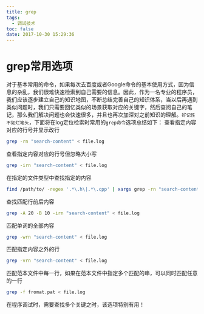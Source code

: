 ```yaml
---
title: grep
tags:
  - 调试技术
toc: false
date: 2017-10-30 15:29:36
---
```

# grep常用选项
对于基本常用的命令，如果每次去百度或者Google命令的基本使用方式，因为信息的杂乱，我们很难快速检索到自己需要的信息。因此，作为一名专业的程序员，我们应该逐步建立自己的知识地图，不断总结完善自己的知识体系，当以后再遇到类似问题时，我们只需要回忆类似的场景获取对应的关键字，然后查阅自己的笔记，那么我们解决问题也会快速很多，并且也再次加深对之前知识的理解。`好记性不如烂笔头`，下面将在log定位检索时常用的`grep命令`选项总结如下：
查看指定内容对应的行号并显示改行
``` bash
grep -rn "search-content" < file.log
```
查看指定内容对应的行号但忽略大小写
``` bash
grep -irn "search-content" < file.log
```
在指定的文件类型中查找指定的内容
``` bash
find /path/to/ -regex '.*\.h\|.*\.cpp' | xargs grep -rn "search-content"
```
<!--more-->
查找匹配行前后内容
``` bash
grep -A 20 -B 10 -irn "search-content" < file.log
```
匹配单词的全部内容
``` bash
grep -wrn "search-content" < file.log
```
匹配指定内容之外的行
``` bash
grep -vrn "search-content" < file.log
```
匹配范本文件中每一行，如果在范本文件中指定多个匹配的串，可以同时匹配任意的一行
``` bash
grep -f fromat.pat < file.log
```
在程序调试时，需要查找多个关键之时，该选项特别有用！
